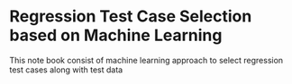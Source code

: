 # Regression Test Case Selection based on Machine Learning
This note book consist of machine learning approach to select regression test cases along with test data
